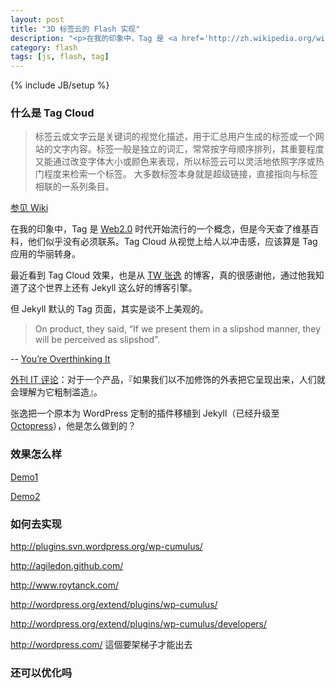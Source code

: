 ```yaml
---
layout: post
title: "3D 标签云的 Flash 实现"
description: "<p>在我的印象中，Tag 是 <a href='http://zh.wikipedia.org/wiki/Web2.0'>Web2.0</a> 时代开始流行的一个概念，但是今天查了维基百科，他们似乎没有必须联系。Tag Cloud 从视觉上给人以冲击感，应该算是 Tag 应用的华丽转身。</p><p>最近看到 Tag Cloud 效果，也是从 <a href='http://agiledon.github.com/'>TW 张逸</a> 的博客，真的很感谢他，通过他我知道了这个世界上还有 Jekyll 这么好的博客引擎。</p><p>但 Jekyll 默认的 Tag 页面，其实是谈不上美观的。</p><blockquote class='warning'>On product, they said, “If we present them in a slipshod manner, they will be perceived as slipshod”.</blockquote><p>--<a href='http://engineering.gomiso.com/2012/02/01/youre-overthinking-it/'>You’re Overthinking It</a></p><p><a href='http://www.aqee.net/youre-overthinking-it/'>外刊 IT 评论</a>：对于一个产品，『如果我们以不加修饰的外表把它呈现出来，人们就会理解为它粗制滥造』。</p><p>张逸把一个原本为 WordPress 定制的插件移植到 Jekyll（已经升级至 <a href='http://octopress.org/'>Octopress</a>），他是怎么做到的？</p>"
category: flash
tags: [js, flash, tag]
---
```

{% include JB/setup %}

### 什么是 Tag Cloud

>标签云或文字云是关键词的视觉化描述，用于汇总用户生成的标签或一个网站的文字内容。标签一般是独立的词汇，常常按字母顺序排列，其重要程度又能通过改变字体大小或颜色来表现，所以标签云可以灵活地依照字序或热门程度来检索一个标签。 大多数标签本身就是超级链接，直接指向与标签相联的一系列条目。

[参见 Wiki](http://en.wikipedia.org/wiki/Tag_cloud)

在我的印象中，Tag 是 [Web2.0](http://zh.wikipedia.org/wiki/Web2.0) 时代开始流行的一个概念，但是今天查了维基百科，他们似乎没有必须联系。Tag Cloud 从视觉上给人以冲击感，应该算是 Tag 应用的华丽转身。

最近看到 Tag Cloud 效果，也是从 [TW 张逸](http://agiledon.github.com/) 的博客，真的很感谢他，通过他我知道了这个世界上还有 Jekyll 这么好的博客引擎。

但 Jekyll 默认的 Tag 页面，其实是谈不上美观的。

<blockquote class="warning">
On product, they said, “If we present them in a slipshod manner, they will be perceived as slipshod”.
</blockquote>

-- [You’re Overthinking It](http://engineering.gomiso.com/2012/02/01/youre-overthinking-it/)

[外刊 IT 评论](http://www.aqee.net/youre-overthinking-it/)：对于一个产品，『如果我们以不加修饰的外表把它呈现出来，人们就会理解为它粗制滥造』。

张逸把一个原本为 WordPress 定制的插件移植到 Jekyll（已经升级至 [Octopress](http://octopress.org/)），他是怎么做到的？

### 效果怎么样

[Demo1](http://www.jsoops.com/demo/tagcloud/index.html)

[Demo2](http://www.jsoops.com/demo/tagcloud/index.htm)

### 如何去实现

http://plugins.svn.wordpress.org/wp-cumulus/


http://agiledon.github.com/

http://www.roytanck.com/

http://wordpress.org/extend/plugins/wp-cumulus/

http://wordpress.org/extend/plugins/wp-cumulus/developers/

http://wordpress.com/  這個要架梯子才能出去



### 还可以优化吗




